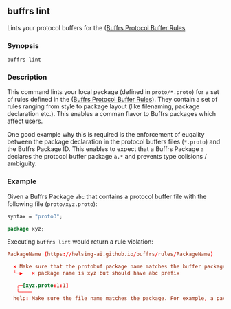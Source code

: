## buffrs lint

Lints your protocol buffers for the ([Buffrs Protocol Buffer
Rules](../reference/protocol-buffer-rules.md)

### Synopsis

`buffrs lint`

### Description

This command lints your local package (defined in `proto/*.proto`) for a set of
rules defined in the ([Buffrs Protocol Buffer
Rules](../reference/protocol-buffer-rules.md)). They contain a set of rules
ranging from style to package layout (like filenaming, package declaration
etc.). This enables a comman flavor to Buffrs packages which affect users.

One good example why this is required is the enforcement of euqality between
the package declaration in the protocol buffers files (`*.proto`) and the
Buffrs Package ID. This enables to expect that a Buffrs Package `a` declares
the protocol buffer package `a.*` and prevents type colisions / ambiguity.

### Example

Given a Buffrs Package `abc` that contains a protocol buffer file with the
following file (`proto/xyz.proto`):

```proto
syntax = "proto3";

package xyz;
```

Executing `buffrs lint` would return a rule violation:

```toml
PackageName (https://helsing-ai.github.io/buffrs/rules/PackageName)

  × Make sure that the protobuf package name matches the buffer package name.
  ╰─▶   × package name is xyz but should have abc prefix

   ╭─[xyz.proto:1:1]
   ╰────
  help: Make sure the file name matches the package. For example, a package with the name `package.subpackage` should be stored in `proto/package/subpackage.proto`.
```
